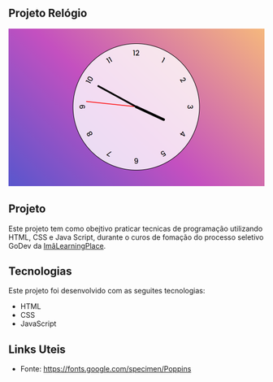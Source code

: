 ## Projeto Relógio

![image](./img/ImagenRel%C3%B3gio.PNG)

## Projeto

Este projeto tem como obejtivo praticar tecnicas de programação utilizando HTML, CSS e Java Script, durante o curos de fomação do processo seletivo GoDev da [ImãLearningPlace](https://imalearningplace.com/).

## Tecnologias

Este projeto foi desenvolvido com as seguites tecnologias:

- HTML
- CSS
- JavaScript

## Links Uteis

- Fonte: https://fonts.google.com/specimen/Poppins
